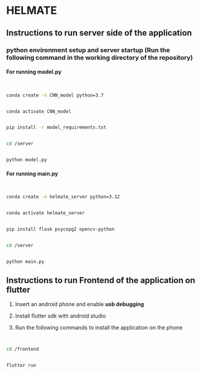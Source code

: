 # HELMATE



## Instructions to run server side of the application




### python environment setup and server startup (Run the following command in the working directory of the repository)





#### For running model.py 





```bash


conda create -n CNN_model python=3.7


conda activate CNN_model


pip install -r model_requirements.txt


cd /server


python model.py


```





#### For running main.py





```bash


conda create -n helmate_server python=3.12


conda activate helmate_server


pip install flask psycopg2 opencv-python


cd /server


python main.py


```





## Instructions to run Frontend of the application on flutter





1. Insert an android phone and enable **usb debugging**


2. Install flutter sdk with android studio


3. Run the following commands to install the application on the phone



```bash


cd /frontend


flutter run

```